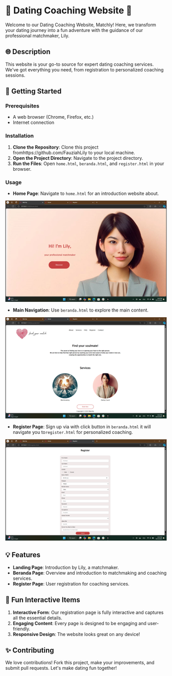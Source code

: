 
# 🌟 Dating Coaching Website 🌟

Welcome to our Dating Coaching Website, Matchly! Here, we transform your dating journey into a fun adventure with the guidance of our professional matchmaker, Lily.

## 🌐 Description

This website is your go-to source for expert dating coaching services. We've got everything you need, from registration to personalized coaching sessions.

## 🚀 Getting Started

### Prerequisites

- A web browser (Chrome, Firefox, etc.)
- Internet connection

### Installation

1. **Clone the Repository**: Clone this project fromhttps://github.com/FauziahLily to your local machine.
2. **Open the Project Directory**: Navigate to the project directory.
3. **Run the Files**: Open `home.html`, `beranda.html`, and `register.html` in your browser.

### Usage

- **Home Page**: Navigate to `home.html` for an introduction website about.

![App Screenshot](assets\landingpage.png)


- **Main Navigation**: Use `beranda.html` to explore the main content.

![App Screenshot](assets\homepage.png)

- **Register Page**: Sign up via with click button in `beranda.html` it will navigate you to`register.html` for personalized coaching.

![App Screenshot](assets\regform.png)

## 💡 Features

- **Landing Page**: Introduction by Lily, a matchmaker.
- **Beranda Page**: Overview and introduction to matchmaking and coaching services.
- **Register Page**: User registration for coaching services.

## 🎉 Fun Interactive Items

1. **Interactive Form**: Our registration page is fully interactive and captures all the essential details.
2. **Engaging Content**: Every page is designed to be engaging and user-friendly.
3. **Responsive Design**: The website looks great on any device!

## ✨ Contributing

We love contributions! Fork this project, make your improvements, and submit pull requests. Let's make dating fun together!

